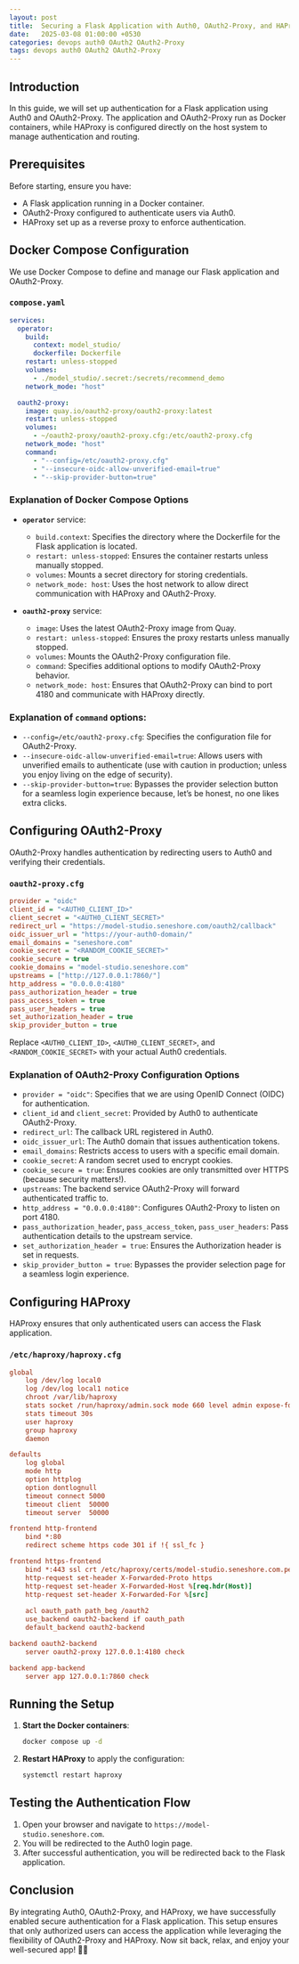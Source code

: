 ```yaml
---
layout: post
title:  Securing a Flask Application with Auth0, OAuth2-Proxy, and HAProxy"
date:   2025-03-08 01:00:00 +0530
categories: devops auth0 OAuth2 OAuth2-Proxy
tags: devops auth0 OAuth2 OAuth2-Proxy
---
```


## Introduction
In this guide, we will set up authentication for a Flask application using Auth0 and OAuth2-Proxy. The application and OAuth2-Proxy run as Docker containers, while HAProxy is configured directly on the host system to manage authentication and routing.

## Prerequisites
Before starting, ensure you have:

- A Flask application running in a Docker container.
- OAuth2-Proxy configured to authenticate users via Auth0.
- HAProxy set up as a reverse proxy to enforce authentication.

## Docker Compose Configuration
We use Docker Compose to define and manage our Flask application and OAuth2-Proxy.

### `compose.yaml`
```yaml
services:
  operator:
    build:
      context: model_studio/
      dockerfile: Dockerfile
    restart: unless-stopped
    volumes:
      - ./model_studio/.secret:/secrets/recommend_demo 
    network_mode: "host"

  oauth2-proxy:
    image: quay.io/oauth2-proxy/oauth2-proxy:latest
    restart: unless-stopped
    volumes:
      - ~/oauth2-proxy/oauth2-proxy.cfg:/etc/oauth2-proxy.cfg
    network_mode: "host"
    command: 
      - "--config=/etc/oauth2-proxy.cfg"
      - "--insecure-oidc-allow-unverified-email=true"
      - "--skip-provider-button=true"
```

### Explanation of Docker Compose Options

- **`operator`** service:

  - `build.context`: Specifies the directory where the Dockerfile for the Flask application is located.
  - `restart: unless-stopped`: Ensures the container restarts unless manually stopped.
  - `volumes`: Mounts a secret directory for storing credentials.
  - `network_mode: host`: Uses the host network to allow direct communication with HAProxy and OAuth2-Proxy.

- **`oauth2-proxy`** service:

  - `image`: Uses the latest OAuth2-Proxy image from Quay.
  - `restart: unless-stopped`: Ensures the proxy restarts unless manually stopped.
  - `volumes`: Mounts the OAuth2-Proxy configuration file.
  - `command`: Specifies additional options to modify OAuth2-Proxy behavior.
  - `network_mode: host`: Ensures that OAuth2-Proxy can bind to port 4180 and communicate with HAProxy directly.

### Explanation of `command` options:

- `--config=/etc/oauth2-proxy.cfg`: Specifies the configuration file for OAuth2-Proxy.
- `--insecure-oidc-allow-unverified-email=true`: Allows users with unverified emails to authenticate (use with caution in production; unless you enjoy living on the edge of security).
- `--skip-provider-button=true`: Bypasses the provider selection button for a seamless login experience because, let’s be honest, no one likes extra clicks.

## Configuring OAuth2-Proxy

OAuth2-Proxy handles authentication by redirecting users to Auth0 and verifying their credentials.

### `oauth2-proxy.cfg`

```ini
provider = "oidc"
client_id = "<AUTH0_CLIENT_ID>"
client_secret = "<AUTH0_CLIENT_SECRET>"
redirect_url = "https://model-studio.seneshore.com/oauth2/callback"
oidc_issuer_url = "https://your-auth0-domain/"
email_domains = "seneshore.com"
cookie_secret = "<RANDOM_COOKIE_SECRET>"
cookie_secure = true
cookie_domains = "model-studio.seneshore.com"
upstreams = ["http://127.0.0.1:7860/"]
http_address = "0.0.0.0:4180"
pass_authorization_header = true
pass_access_token = true
pass_user_headers = true
set_authorization_header = true
skip_provider_button = true
```

Replace `<AUTH0_CLIENT_ID>`, `<AUTH0_CLIENT_SECRET>`, and `<RANDOM_COOKIE_SECRET>` with your actual Auth0 credentials.

### Explanation of OAuth2-Proxy Configuration Options

- `provider = "oidc"`: Specifies that we are using OpenID Connect (OIDC) for authentication.
- `client_id` and `client_secret`: Provided by Auth0 to authenticate OAuth2-Proxy.
- `redirect_url`: The callback URL registered in Auth0.
- `oidc_issuer_url`: The Auth0 domain that issues authentication tokens.
- `email_domains`: Restricts access to users with a specific email domain.
- `cookie_secret`: A random secret used to encrypt cookies.
- `cookie_secure = true`: Ensures cookies are only transmitted over HTTPS (because security matters!).
- `upstreams`: The backend service OAuth2-Proxy will forward authenticated traffic to.
- `http_address = "0.0.0.0:4180"`: Configures OAuth2-Proxy to listen on port 4180.
- `pass_authorization_header`, `pass_access_token`, `pass_user_headers`: Pass authentication details to the upstream service.
- `set_authorization_header = true`: Ensures the Authorization header is set in requests.
- `skip_provider_button = true`: Bypasses the provider selection page for a seamless login experience.

## Configuring HAProxy

HAProxy ensures that only authenticated users can access the Flask application.

### `/etc/haproxy/haproxy.cfg`

```cfg
global
    log /dev/log local0
    log /dev/log local1 notice
    chroot /var/lib/haproxy
    stats socket /run/haproxy/admin.sock mode 660 level admin expose-fd listeners
    stats timeout 30s
    user haproxy
    group haproxy
    daemon

defaults
    log global
    mode http
    option httplog
    option dontlognull
    timeout connect 5000
    timeout client  50000
    timeout server  50000

frontend http-frontend
    bind *:80
    redirect scheme https code 301 if !{ ssl_fc }

frontend https-frontend
    bind *:443 ssl crt /etc/haproxy/certs/model-studio.seneshore.com.pem
    http-request set-header X-Forwarded-Proto https
    http-request set-header X-Forwarded-Host %[req.hdr(Host)]
    http-request set-header X-Forwarded-For %[src]
    
    acl oauth_path path_beg /oauth2
    use_backend oauth2-backend if oauth_path
    default_backend oauth2-backend

backend oauth2-backend
    server oauth2-proxy 127.0.0.1:4180 check

backend app-backend
    server app 127.0.0.1:7860 check
```

## Running the Setup

1. **Start the Docker containers**:
   ```sh
   docker compose up -d
   ```
2. **Restart HAProxy** to apply the configuration:
   ```sh
   systemctl restart haproxy
   ```

## Testing the Authentication Flow

1. Open your browser and navigate to `https://model-studio.seneshore.com`.
2. You will be redirected to the Auth0 login page.
3. After successful authentication, you will be redirected back to the Flask application.

## Conclusion

By integrating Auth0, OAuth2-Proxy, and HAProxy, we have successfully enabled secure authentication for a Flask application. This setup ensures that only authorized users can access the application while leveraging the flexibility of OAuth2-Proxy and HAProxy. Now sit back, relax, and enjoy your well-secured app! 🔐😎


